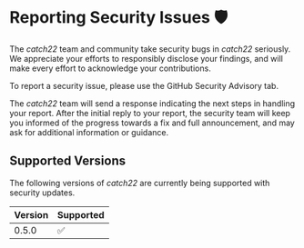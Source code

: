 # Reporting Security Issues 🛡️

The _catch22_ team and community take security bugs in _catch22_ seriously. We appreciate your efforts to responsibly disclose your findings, and will make every effort to acknowledge your contributions.

To report a security issue, please use the GitHub Security Advisory tab.

The _catch22_ team will send a response indicating the next steps in handling your report. After the initial reply to your report, the security team will keep you informed of the progress towards a fix and full announcement, and may ask for additional information or guidance.

## Supported Versions

The following versions of _catch22_ are
currently being supported with security updates.

| Version | Supported          |
| ------- | ------------------ |
| 0.5.0   | :white_check_mark: |
